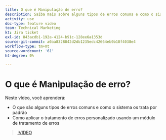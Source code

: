 ```yaml
---
title: O que é Manipulação de erro?
description: Saiba mais sobre alguns tipos de erros comuns e como o sistema os trata por padrão, em seguida, saiba como aplicar o tratamento de erros personalizado em [!DNL Adobe Workfront Fusion].
activity: use
doc-type: feature video
team: Technical Marketing
kt: Jira ticket
exl-id: 843acdb1-192a-4124-b91c-128ee6a1353d
source-git-commit: a0aa8328842d2db1235edc42664eb0b18f4038e4
workflow-type: tm+mt
source-wordcount: '61'
ht-degree: 0%

---
```


# O que é Manipulação de erro?

Neste vídeo, você aprenderá:

* O que são alguns tipos de erros comuns e como o sistema os trata por padrão
* Como aplicar o tratamento de erros personalizado usando um módulo de tratamento de erros

>[!VIDEO](https://video.tv.adobe.com/v/335304/?quality=12)

